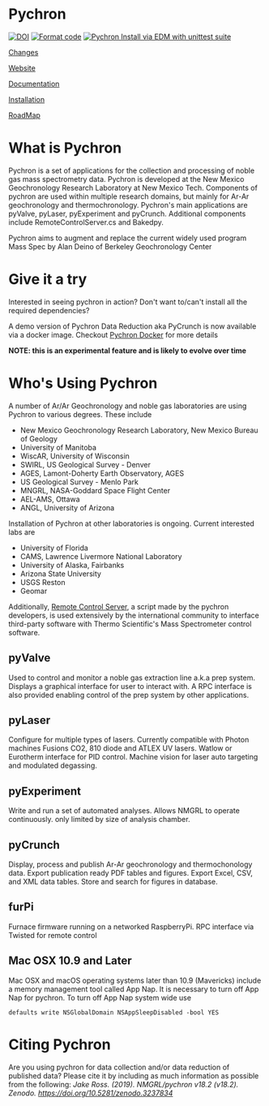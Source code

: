 Pychron
========
[![DOI](https://zenodo.org/badge/DOI/10.5281/zenodo.3237834.svg)](https://doi.org/10.5281/zenodo.3237834)
[![Format code](https://github.com/NMGRL/pychron/actions/workflows/format_code.yml/badge.svg)](https://github.com/NMGRL/pychron/actions/workflows/format_code.yml)
[![Pychron Install via EDM with unittest suite](https://github.com/PychronLabsLLC/pychron/actions/workflows/unittests.yml/badge.svg)](https://github.com/PychronLabsLLC/pychron/actions/workflows/unittests.yml)

[Changes](CHANGELOG.md)

[Website](http://nmgrl.github.io/pychron/)

[Documentation](http://pychron.readthedocs.org)

[Installation](https://github.com/NMGRL/pychron/wiki/Install)

[RoadMap](ROADMAP.md)

What is Pychron
===============

Pychron is a set of applications for the collection and processing of noble gas mass spectrometry data. Pychron is 
developed at the New Mexico Geochronology Research Laboratory at New Mexico Tech. Components of pychron are used 
within multiple research domains, but mainly for Ar-Ar geochronology and thermochronology. Pychron's main 
applications are pyValve, pyLaser, pyExperiment and pyCrunch. Additional components include RemoteControlServer.cs and 
Bakedpy.

Pychron aims to augment and replace the current widely used program Mass Spec by Alan Deino of Berkeley Geochronology Center

Give it a try
====================
Interested in seeing pychron in action? Don't want to/can't install all the required dependencies? 

A demo version of Pychron Data Reduction aka PyCrunch is now available via a docker image. Checkout [Pychron Docker](https://github.com/NMGRL/pychron_docker) for more details

**NOTE: this is an experimental feature and is likely to evolve over time**

Who's Using Pychron
====================

A number of Ar/Ar Geochronology and noble gas laboratories are using Pychron to various degrees. These include 

 - New Mexico Geochronology Research Laboratory, New Mexico Bureau of Geology
 - University of Manitoba
 - WiscAR, University of Wisconsin
 - SWIRL, US Geological Survey - Denver
 - AGES, Lamont-Doherty Earth Observatory, AGES
 - US Geological Survey - Menlo Park
 - MNGRL, NASA-Goddard Space Flight Center
 - AEL-AMS, Ottawa
 - ANGL, University of Arizona
 
Installation of Pychron at other laboratories is ongoing. Current interested labs are
  
  - University of Florida
  - CAMS, Lawrence Livermore National Laboratory
  - University of Alaska, Fairbanks
  - Arizona State University
  - USGS Reston
  - Geomar
  
Additionally, [Remote Control Server](https://github.com/NMGRL/qtegra), a script made by the pychron developers, is used extensively 
by the international community to interface third-party software with Thermo Scientific's Mass Spectrometer control software.

pyValve
-----------
Used to control and monitor a noble gas extraction line a.k.a prep system. Displays a graphical interface for user to interact with. A RPC interface is also provided enabling control of the prep system by other applications.

pyLaser
----------
Configure for multiple types of lasers. Currently compatible with Photon machines Fusions CO2, 810 diode and ATLEX UV lasers. Watlow or Eurotherm interface for PID control. Machine vision
for laser auto targeting and modulated degassing.

pyExperiment
--------------
Write and run a set of automated analyses. Allows NMGRL to operate continuously. only limited by size of analysis chamber.

pyCrunch
-------
Display, process and publish Ar-Ar geochronology and thermochonology data. Export publication ready PDF tables and figures. Export Excel, CSV, and XML data tables. Store and search for figures in database.  

furPi
-------
Furnace firmware running on a networked RaspberryPi. RPC interface via Twisted for remote control

Mac OSX 10.9 and Later
--------------------
Mac OSX and macOS operating systems later than 10.9 (Mavericks) include a memory management tool called App Nap. It is necessary to 
turn off App Nap for pychron. 
To turn off App Nap system wide use

    
    defaults write NSGlobalDomain NSAppSleepDisabled -bool YES


# Citing Pychron 
Are you using pychron for data collection and/or data reduction of published data? Please cite it by including as much
information as possible from the following: *Jake Ross. (2019). NMGRL/pychron v18.2 (v18.2). Zenodo. https://doi.org/10.5281/zenodo.3237834*
